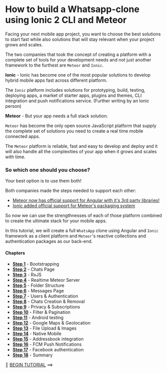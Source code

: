 # How to build a Whatsapp-clone using Ionic 2 CLI and Meteor

Facing your next mobile app project, you want to choose the best solutions to start fast while also solutions that will stay relevant when your project grows and scales.

The two companies that took the concept of creating a platform with a complete set of tools for your development needs and not just another framework to the furthest are `Meteor` and `Ionic`.

**Ionic** - Ionic has become one of the most popular solutions to develop hybrid mobile apps fast across different platform.

The `Ionic` platform includes solutions for prototyping, build, testing, deploying apps, a market of starter apps, plugins and themes, CLI integration and push notifications service. (Further writing by an Ionic person)

**Meteor** - But your app needs a full stack solution.

`Meteor` has become the only open source JavaScript platform that supply the complete set of solutions you need to create a real time mobile connected apps.

The `Meteor` platform is reliable, fast and easy to develop and deploy and it will also handle all the complexities of your app when it grows and scales with time.

### So which one should you choose?

Your best option is to use them both!

Both companies made the steps needed to support each other:

- [Meteor now has official support for Angular with it's 3rd party libraries!](http://info.meteor.com/blog/official-angular-support-with-angular-meteor-1.0.0?__hstc=219992390.d5a12b08bbf681831d288088f2c1b55f.1476117688291.1482430169317.1482433129287.88&__hssc=219992390.2.1482433129287&__hsfp=2355228760)
- [Ionic added official support for Meteor's packaging system](https://github.com/driftyco/ionic/pull/3133)

So now we can use the strengthnesses of each of those platform combined to create the ultimate stack for your mobile apps.

In this tutorial, we will create a full `WhatsApp` clone using Angular and `Ionic` framework as a client platform and `Meteor`'s reactive collections and authentication packages as our back-end.

#### Chapters

- **[Step 1](.tortilla/manuals/views/step1.md)** - Bootstrapping
- **[Step 2](.tortilla/manuals/views/step2.md)** - Chats Page
- **[Step 3](.tortilla/manuals/views/step3.md)** - RxJS
- **[Step 4](.tortilla/manuals/views/step4.md)** - Realtime Meteor Server
- **[Step 5](.tortilla/manuals/views/step5.md)** - Folder Structure
- **[Step 6](.tortilla/manuals/views/step6.md)** - Messages Page
- **[Step 7](.tortilla/manuals/views/step7.md)** - Users & Authentication
- **[Step 8](.tortilla/manuals/views/step8.md)** - Chats Creation & Removal
- **[Step 9](.tortilla/manuals/views/step9.md)** - Privacy & Subscriptions
- **[Step 10](.tortilla/manuals/views/step10.md)** - Filter & Pagination
- **[Step 11](.tortilla/manuals/views/step11.md)** - Android testing
- **[Step 12](.tortilla/manuals/views/step12.md)** - Google Maps & Geolocation
- **[Step 13](.tortilla/manuals/views/step13.md)** - File Upload & Images
- **[Step 14](.tortilla/manuals/views/step14.md)** - Native Mobile
- **[Step 15](.tortilla/manuals/views/step15.md)** - Addressbook integration
- **[Step 16](.tortilla/manuals/views/step16.md)** - FCM Push Notifications
- **[Step 17](.tortilla/manuals/views/step17.md)** - Facebook authentication
- **[Step 18](.tortilla/manuals/views/step18.md)** - Summary

[{]: <helper> (navStep ref="https://angular-meteor.com/tutorials/whatsapp2/ionic/setup")

<b>║</b> <a href="https://angular-meteor.com/tutorials/whatsapp2/ionic/setup">BEGIN TUTORIAL</a> ⟹

[}]: #

